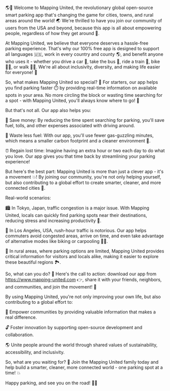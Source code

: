 🌎💨 Welcome to Mapping United, the revolutionary global open-source smart parking app that's changing the game for cities, towns, and rural areas around the world! 🌏 We're thrilled to have you join our community of users from the USA and beyond, because this app is all about empowering people, regardless of how they get around 💨.

At Mapping United, we believe that everyone deserves a hassle-free parking experience. That's why our 100% free app is designed to support all languages 🇺🇸, work in every country and county 🌎, and benefit anyone who uses it - whether you drive a car 🚗, take the bus 🚌, ride a train 🚂, bike 🚴‍♂️, or walk 🏃‍♀️. We're all about inclusivity, diversity, and making life easier for everyone! 🤝

So, what makes Mapping United so special? 🎉 For starters, our app helps you find parking faster ⏱️ by providing real-time information on available spots in your area. No more circling the block or wasting time searching for a spot - with Mapping United, you'll always know where to go! 📍

But that's not all. Our app also helps you:

💸 Save money: By reducing the time spent searching for parking, you'll save fuel, tolls, and other expenses associated with driving around.

🌿 Waste less fuel: With our app, you'll use fewer gas-guzzling minutes, which means a smaller carbon footprint and a cleaner environment 🌱.

⏰ Regain lost time: Imagine having an extra hour or two each day to do what you love. Our app gives you that time back by streamlining your parking experience!

But here's the best part: Mapping United is more than just a clever app - it's a movement 💥! By joining our community, you're not only helping yourself, but also contributing to a global effort to create smarter, cleaner, and more connected cities 🌆.

Real-world scenarios:

🏙️ In Tokyo, Japan, traffic congestion is a major issue. With Mapping United, locals can quickly find parking spots near their destinations, reducing stress and increasing productivity 💼.

🚫 In Los Angeles, USA, rush-hour traffic is notorious. Our app helps commuters avoid congested areas, arrive on time, and even take advantage of alternative modes like biking or carpooling 🚴‍♂️.

🌻 In rural areas, where parking options are limited, Mapping United provides critical information for visitors and locals alike, making it easier to explore these beautiful regions 🏞️.

So, what can you do? 🤔 Here's the call to action: download our app from https://www.mapping-united.com 👉, share it with your friends, neighbors, and communities, and join the movement! 🌈

By using Mapping United, you're not only improving your own life, but also contributing to a global effort to:

💪 Empower communities by providing valuable information that makes a real difference.

🔓 Foster innovation by supporting open-source development and collaboration.

🌎 Unite people around the world through shared values of sustainability, accessibility, and inclusivity.

So, what are you waiting for? 🤔 Join the Mapping United family today and help build a smarter, cleaner, more connected world - one parking spot at a time! 💥

Happy parking, and see you on the road! 🚗👋